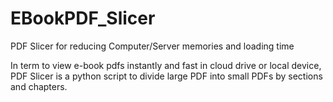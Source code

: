 # EBookPDF_Slicer
PDF Slicer for reducing Computer/Server memories and loading time


In term to view e-book pdfs instantly and fast in cloud drive or local device, PDF Slicer is a python script to divide large PDF into small PDFs by sections and chapters.
